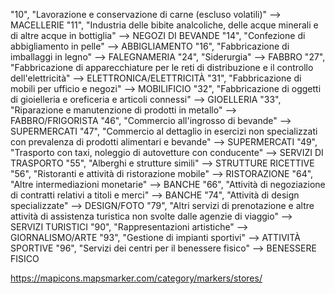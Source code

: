 "10", "Lavorazione e conservazione di carne (escluso volatili)" --> MACELLERIE
"11", "Industria delle bibite analcoliche, delle acque minerali e di altre acque in bottiglia" --> NEGOZI DI BEVANDE
"14", "Confezione di abbigliamento in pelle" --> ABBIGLIAMENTO
"16", "Fabbricazione di imballaggi in legno" --> FALEGNAMERIA
"24", "Siderurgia" --> FABBRO
"27", "Fabbricazione di apparecchiature per le reti di distribuzione e il controllo dell'elettricità" --> ELETTRONICA/ELETTRICITÀ
"31", "Fabbricazione di mobili per ufficio e negozi" --> MOBILIFICIO
"32", "Fabbricazione di oggetti di gioielleria e oreficeria e articoli connessi" --> GIOELLERIA
"33", "Riparazione e manutenzione di prodotti in metallo" --> FABBRO/FRIGORISTA
"46", "Commercio all'ingrosso di bevande" --> SUPERMERCATI
"47", "Commercio al dettaglio in esercizi non specializzati con prevalenza di prodotti alimentari e bevande" --> SUPERMERCATI
"49", "Trasporto con taxi, noleggio di autovetture con conducente" --> SERVIZI DI TRASPORTO
"55", "Alberghi e strutture simili"  --> STRUTTURE RICETTIVE
"56", "Ristoranti e attività di ristorazione mobile" --> RISTORAZIONE
"64", "Altre intermediazioni monetarie" --> BANCHE
"66", "Attività di negoziazione di contratti relativi a titoli e merci" --> BANCHE
"74", "Attività di design specializzate" --> DESIGN/FOTO
"79", "Altri servizi di prenotazione e altre attività di assistenza turistica non svolte dalle agenzie di viaggio" --> SERVIZI TURISTICI
"90", "Rappresentazioni artistiche" --> GIORNALISMO/ARTE
"93", "Gestione di impianti sportivi" --> ATTIVITÀ SPORTIVE
"96", "Servizi dei centri per il benessere fisico" --> BENESSERE FISICO

https://mapicons.mapsmarker.com/category/markers/stores/
